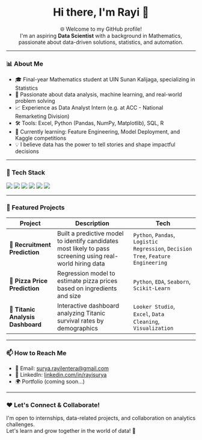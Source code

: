 <h1 align="center">Hi there, I'm Rayi 👋</h1>

<p align="center">
  🌐 Welcome to my GitHub profile! <br>
  I'm an aspiring <strong>Data Scientist</strong> with a background in Mathematics, passionate about data-driven solutions, statistics, and automation.
</p>

---

### 📊 About Me

- 🎓 Final-year Mathematics student at UIN Sunan Kalijaga, specializing in Statistics  
- 🧠 Passionate about data analysis, machine learning, and real-world problem solving  
- 📈 Experience as Data Analyst Intern (e.g. at ACC - National Remarketing Division)  
- 🛠️ Tools: Excel, Python (Pandas, NumPy, Matplotlib), SQL, R  
- 🌱 Currently learning: Feature Engineering, Model Deployment, and Kaggle competitions  
- 💡 I believe data has the power to tell stories and shape impactful decisions  

---

### 🧰 Tech Stack

<p align="left">
  <img src="https://img.shields.io/badge/Python-3776AB?style=flat&logo=python&logoColor=white" />
  <img src="https://img.shields.io/badge/R-276DC3?style=flat&logo=r&logoColor=white" />
  <img src="https://img.shields.io/badge/PostgreSQL-336791?style=flat&logo=postgresql&logoColor=white" />
  <img src="https://img.shields.io/badge/Looker Studio-4285F4?style=flat&logo=googleanalytics&logoColor=white" />
  <img src="https://img.shields.io/badge/Google Colab-F9AB00?style=flat&logo=googlecolab&logoColor=black" />
  <img src="https://img.shields.io/badge/Microsoft Excel-217346?style=flat&logo=microsoft-excel&logoColor=white" />
</p>

---

### 📁 Featured Projects

| Project | Description | Tech |
|--------|-------------|------|
| 🧠 **Recruitment Prediction** | Built a predictive model to identify candidates most likely to pass screening using real-world hiring data | `Python`, `Pandas`, `Logistic Regression`, `Decision Tree`, `Feature Engineering` |
| 🍕 **Pizza Price Prediction** | Regression model to estimate pizza prices based on ingredients and size | `Python`, `EDA`, `Seaborn`, `Scikit-Learn` |
| 🚢 **Titanic Analysis Dashboard** | Interactive dashboard analyzing Titanic survival rates by demographics | `Looker Studio`, `Excel`, `Data Cleaning`, `Visualization` |

---

### 📫 How to Reach Me

- 📩 Email: surya.rayilentera@gmail.com  
- 💼 LinkedIn: [linkedin.com/in/rayisurya](https://linkedin.com/in/rayisurya)  
- 🌍 Portfolio (coming soon...)

---

### ❤️ Let's Connect & Collaborate!

I'm open to internships, data-related projects, and collaboration on analytics challenges.  
Let's learn and grow together in the world of data! 🚀
